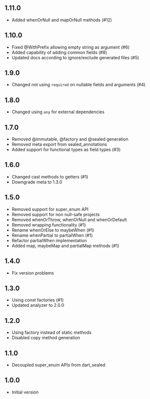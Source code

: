 ## 1.11.0

- Added whenOrNull and mapOrNull methods (#12)

## 1.10.0

- Fixed @WithPrefix allowing empty string as argument (#6)
- Added capability of adding common fields (#8)
- Updated docs according to ignore/exclude generated files (#5)

## 1.9.0

- Changed not using `required` on nullable fields and arguments (#4)

## 1.8.0

- Changed using `any` for external dependencies

## 1.7.0

- Removed @immutable, @factory and @sealed generation
- Removed meta export from sealed_annotations
- Added support for functional types as field types (#3)

## 1.6.0

- Changed cast methods to getters (#1)
- Downgrade meta to 1.3.0

## 1.5.0

- Removed support for super_enum API
- Removed support for non null-safe projects
- Removed whenOrThrow, whenOrNull and whenOrDefault
- Removed wrapping functionality (#1)
- Rename whenOrElse to maybeWhen (#1)
- Rename whenPartial to partialWhen (#1)
- Refactor partialWhen implementation
- Added map, maybeMap and partialMap methods (#1)

## 1.4.0

- Fix version problems

## 1.3.0

- Using const factories (#1)
- Updated analyzer to 2.0.0

## 1.2.0

- Using factory instead of static methods
- Disabled copy method generation

## 1.1.0

- Decoupled super_enum APIs from dart_sealed

## 1.0.0

- Initial version
